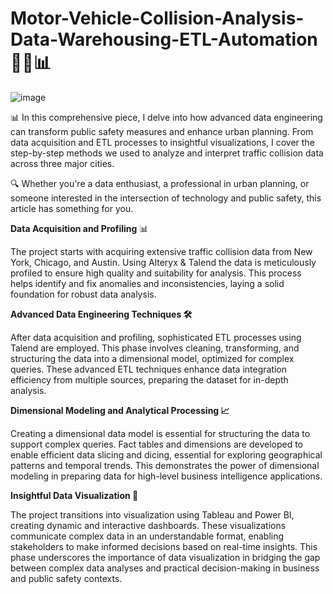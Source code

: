# Motor-Vehicle-Collision-Analysis-Data-Warehousing-ETL-Automation 🚗💥📊
![image](https://github.com/user-attachments/assets/0f0d31aa-524e-49d1-8e5c-97eb86296ad7)

📊 In this comprehensive piece, I delve into how advanced data engineering can transform public safety measures and enhance urban planning. From data acquisition and ETL processes to insightful visualizations, I cover the step-by-step methods we used to analyze and interpret traffic collision data across three major cities.

🔍 Whether you're a data enthusiast, a professional in urban planning, or someone interested in the intersection of technology and public safety, this article has something for you.

**Data Acquisition and Profiling** 📊 

The project starts with acquiring extensive traffic collision data from New York, Chicago, and Austin. 
Using Alteryx & Talend the data is meticulously profiled to ensure high quality and suitability for analysis. This process helps identify and fix anomalies and inconsistencies, laying a solid foundation for robust data analysis.

**Advanced Data Engineering Techniques 🛠️**

After data acquisition and profiling, sophisticated ETL processes using Talend are employed. This phase involves cleaning, transforming, and structuring the data into a dimensional model, optimized for complex queries. These advanced ETL techniques enhance data integration efficiency from multiple sources, preparing the dataset for in-depth analysis.

**Dimensional Modeling and Analytical Processing 📈**

Creating a dimensional data model is essential for structuring the data to support complex queries. Fact tables and dimensions are developed to enable efficient data slicing and dicing, essential for exploring geographical patterns and temporal trends. This demonstrates the power of dimensional modeling in preparing data for high-level business intelligence applications.
 
**Insightful Data Visualization 🎨**

The project transitions into visualization using Tableau and Power BI, creating dynamic and interactive dashboards. These visualizations communicate complex data in an understandable format, enabling stakeholders to make informed decisions based on real-time insights. This phase underscores the importance of data visualization in bridging the gap between complex data analyses and practical decision-making in business and public safety contexts.
